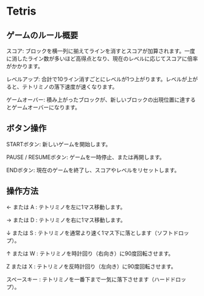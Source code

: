 # Tetris
## ゲームのルール概要 ##

スコア: ブロックを横一列に揃えてラインを消すとスコアが加算されます。一度に消したライン数が多いほど高得点となり、現在のレベルに応じてスコアに倍率がかかります。

レベルアップ: 合計で10ライン消すごとにレベルが1つ上がります。レベルが上がると、テトリミノの落下速度が速くなります。

ゲームオーバー: 積み上がったブロックが、新しいブロックの出現位置に達するとゲームオーバーになります。

## ボタン操作 ##

STARTボタン: 新しいゲームを開始します。

PAUSE / RESUMEボタン: ゲームを一時停止、または再開します。

ENDボタン: 現在のゲームを終了し、スコアやレベルをリセットします。

## 操作方法 ##

← または A	: テトリミノを左に1マス移動します。

→ または D	: テトリミノを右に1マス移動します。

↓ または S	: テトリミノを通常より速く1マス下に落とします（ソフトドロップ）。

↑ または W : テトリミノを時計回り（右向き）に90度回転させます。

Z または X : テトリミノを反時計回り（左向き）に90度回転させます。

スペースキー : テトリミノを一番下まで一気に落下させます（ハードドロップ）。
